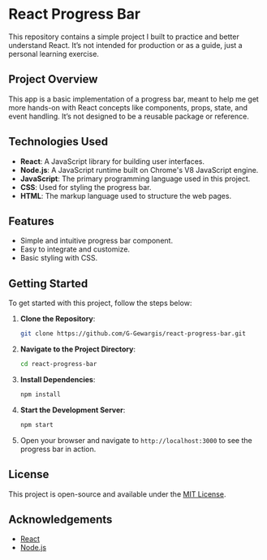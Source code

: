 # React Progress Bar

This repository contains a simple project I built to practice and better understand React. It’s not intended for production or as a guide, just a personal learning exercise.

## Project Overview

This app is a basic implementation of a progress bar, meant to help me get more hands-on with React concepts like components, props, state, and event handling. It’s not designed to be a reusable package or reference. 

## Technologies Used

- **React**: A JavaScript library for building user interfaces.
- **Node.js**: A JavaScript runtime built on Chrome's V8 JavaScript engine.
- **JavaScript**: The primary programming language used in this project.
- **CSS**: Used for styling the progress bar.
- **HTML**: The markup language used to structure the web pages.

## Features

- Simple and intuitive progress bar component.
- Easy to integrate and customize.
- Basic styling with CSS.

## Getting Started

To get started with this project, follow the steps below:

1. **Clone the Repository**:
   ```bash
   git clone https://github.com/G-Gewargis/react-progress-bar.git
   ```

2. **Navigate to the Project Directory**:
   ```bash
   cd react-progress-bar
   ```

3. **Install Dependencies**:
   ```bash
   npm install
   ```

4. **Start the Development Server**:
   ```bash
   npm start
   ```

5. Open your browser and navigate to `http://localhost:3000` to see the progress bar in action.


## License

This project is open-source and available under the [MIT License](LICENSE).

## Acknowledgements

- [React](https://reactjs.org/)
- [Node.js](https://nodejs.org/)
